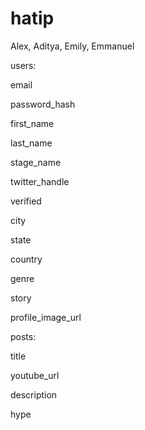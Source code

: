 hatip
=====

Alex, Aditya, Emily, Emmanuel

users:

email

password_hash

first_name

last_name

stage_name

twitter_handle

verified

city

state

country

genre

story

profile_image_url

posts:

title

youtube_url

description

hype
